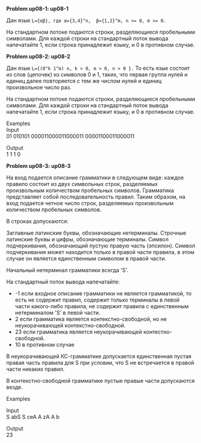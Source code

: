 
**Problem up08-1: up08-1** 

Дан язык `L={αβ}, где α={3,4}^n,  β={1,2}^m, n >= 0, m >= 0.`

На стандартном потоке подаются строки, разделяющиеся пробельными символами. Для каждой строки на стандартный поток вывода напечатайте 1, если строка принадлежит языку, и 0 в противном случае.

**Problem up08-2: up08-2** 

Дан язык `L={(0^k 1^m) n, k > 0, m > 0, n > 0 }.` То есть язык состоит из слов (цепочек) из символов 0 и 1, таких, что первая группа нулей и единиц далее повторяется с тем же числом нулей и единиц произвольное число раз.

На стандартном потоке подаются строки, разделяющиеся пробельными символами. Для каждой строки на стандартный поток вывода напечатайте 1, если строка принадлежит языку, и 0 в противном случае.

Examples  
Input  
01 010101 000011000011000011 00001100011000011  

Output   
1 1 1 0  

**Problem up08-3: up08-3**

На вход подается описание грамматики в следующем виде: каждое правило состоит из двух символьных строк, разделяемых произвольным количеством пробельных символов. Грамматика представляет собой последовательность правил. Таким образом, на вход подается четное число строк, разделяемых произвольным количеством пробельных символов.

В строках допускаются:

Заглавные латинские буквы, обозначающие нетерминалы. Строчные латинские буквы и цифры, обозначающие терминалы. Символ подчеркивания, обозначающий пустую правую часть (эпсилон). Символ подчеркивания может находится только в правой части правила, в этом случае он является единственным символом в правой части.

Начальный нетерминал грамматики всегда 'S'.

На стандартный поток вывода напечатайте:

 - -1 если входное описание грамматики не является грамматикой, то есть не содержит правил, содержит только терминалы в левой части какого-либо правила, не содержит правила с единственным нетерминалом 'S' в левой части.
 - 2 если грамматика является контекстно-свободной, но не неукорачивающей контекстно-свободной.
 - 23 если грамматика является неукорачивающей контестно-свободной.
 - 10 в противном случае

В неукорачивающей КС-грамматике допускается единственная пустая правая часть правила для S при условии, что S не встречается в правой части никаких правил.

В контекстно-свободной грамматике пустые правые части допускаются везде.

Examples  

Input  
S abS S ceA A zA A b  

Output  
23
